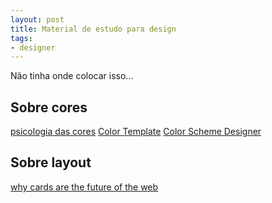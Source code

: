 ```yaml
---
layout: post
title: Material de estudo para design
tags:
- designer
---
```


Não tinha onde colocar isso...

## Sobre cores

[psicologia das cores](http://viverdeblog.com/psicologia-das-cores)
[Color Template](http://www.rocket-design.fr/color-template)
[Color Scheme Designer](http://colorschemedesigner.com)


## Sobre layout

[why cards are the future of the web](http://insideintercom.io/why-cards-are-the-future-of-the-web/)
